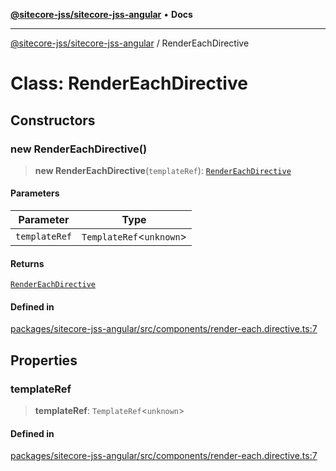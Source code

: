 [**@sitecore-jss/sitecore-jss-angular**](../README.md) • **Docs**

***

[@sitecore-jss/sitecore-jss-angular](../README.md) / RenderEachDirective

# Class: RenderEachDirective

## Constructors

### new RenderEachDirective()

> **new RenderEachDirective**(`templateRef`): [`RenderEachDirective`](RenderEachDirective.md)

#### Parameters

| Parameter | Type |
| ------ | ------ |
| `templateRef` | `TemplateRef`\<`unknown`\> |

#### Returns

[`RenderEachDirective`](RenderEachDirective.md)

#### Defined in

[packages/sitecore-jss-angular/src/components/render-each.directive.ts:7](https://github.com/Sitecore/jss/blob/aada8f2ba5c16b0e3ec15bd9f2808f35e24c280f/packages/sitecore-jss-angular/src/components/render-each.directive.ts#L7)

## Properties

### templateRef

> **templateRef**: `TemplateRef`\<`unknown`\>

#### Defined in

[packages/sitecore-jss-angular/src/components/render-each.directive.ts:7](https://github.com/Sitecore/jss/blob/aada8f2ba5c16b0e3ec15bd9f2808f35e24c280f/packages/sitecore-jss-angular/src/components/render-each.directive.ts#L7)
